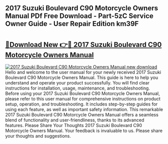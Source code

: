 ## 2017 Suzuki Boulevard C90 Motorcycle Owners Manual PDf Free Download - Part-5zC Service Owner Guide - User Repair Edition km39F

# <h2><a href="http://bc58386.oget.top/?id=2017+Suzuki+Boulevard+C90+Motorcycle+Owners+Manual">🔗Download New 👉🔴 2017 Suzuki Boulevard C90 Motorcycle Owners Manual</a></h2>

[![2017 Suzuki Boulevard C90 Motorcycle Owners Manual new download](https://i.imgur.com/5g1atiW.png)](http://bc58386.oget.top/?id=2017+Suzuki+Boulevard+C90+Motorcycle+Owners+Manual)
Hello and welcome to the user manual for your newly received 2017 Suzuki Boulevard C90 Motorcycle Owners Manual. This guide is here to help you understand and operate your product successfully. You will find clear instructions for installation, usage, maintenance, and troubleshooting. Before using your 2017 Suzuki Boulevard C90 Motorcycle Owners Manual, please refer to this user manual for comprehensive instructions on product setup, operation, and troubleshooting. It includes step-by-step guides for using each feature, as well as important safety information. This remarkable 2017 Suzuki Boulevard C90 Motorcycle Owners Manual offers a seamless blend of functionality and user-friendliness, thanks to its advanced features. Please Share Your Thoughts 2017 Suzuki Boulevard C90 Motorcycle Owners Manual. Your feedback is invaluable to us. Please share your thoughts and suggestions.
